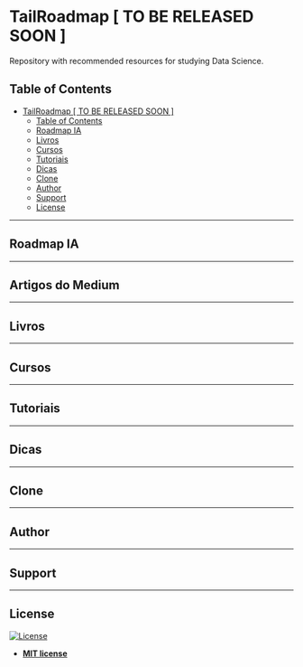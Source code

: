 # TailRoadmap [ TO BE RELEASED SOON ]
Repository with recommended resources for studying Data Science.

## Table of Contents
- [TailRoadmap [ TO BE RELEASED SOON ]](#tailroadmap--to-be-released-soon-)
  - [Table of Contents](#table-of-contents)
  - [Roadmap IA](#roadmap-ia)
  - [Livros](#livros)
  - [Cursos](#cursos)
  - [Tutoriais](#tutoriais)
  - [Dicas](#dicas)
  - [Clone](#clone)
  - [Author](#author)
  - [Support](#support)
  - [License](#license)
---
## Roadmap IA

---
## Artigos do Medium

---
## Livros

---
## Cursos

---
## Tutoriais

---
## Dicas

---
## Clone

---
## Author

---
## Support


---
## License

[![License](http://img.shields.io/:license-mit-blue.svg?style=flat-square)](http://badges.mit-license.org)

- **[MIT license](http://opensource.org/licenses/mit-license.php)**

